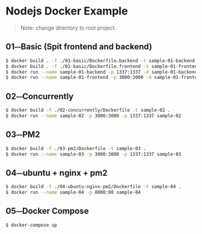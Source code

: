 # Nodejs Docker Example

> Note: change directory to root project.

## 01⏤Basic (Spit frontend and backend)

```bash
$ docker build . -f ./01-basic/Dockerfile.backend -t sample-01-backend
$ docker build . -f ./01-basic/Dockerfile.frontend -t sample-01-frontend
$ docker run --name sample-01-backend -p 1337:1337 -d sample-01-backend
$ docker run --name sample-01-frontend -p 3000:3000 -d sample-01-frontend
```

## 02⏤Concurrently

```bash
$ docker build -f ./02-concurrently/Dockerfile -t sample-02 .
$ docker run --name sample-02 -p 3000:3000 -p 1337:1337 sample-02
```

## 03⏤PM2

```bash
$ docker build -f ./03-pm2/Dockerfile -t sample-03 .
$ docker run --name sample-03 -p 3000:3000 -p 1337:1337 sample-03
```

## 04⏤ubuntu + nginx + pm2

```bash
$ docker build -f ./04-ubuntu-nginx-pm2/Dockerfile -t sample-04 .
$ docker run --name sample-04 -p 8000:80 sample-04
```

## 05⏤Docker Compose

```bash
$ docker-compose up
```
